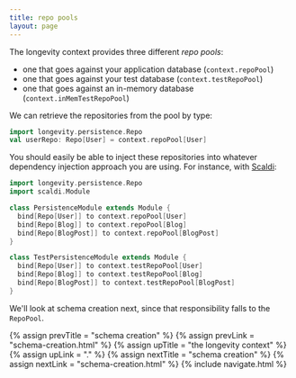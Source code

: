 ```yaml
---
title: repo pools
layout: page
---
```

 
The longevity context provides three different _repo pools_:

- one that goes against your application database (`context.repoPool`)
- one that goes against your test database (`context.testRepoPool`)
- one that goes against an in-memory database (`context.inMemTestRepoPool`)

We can retrieve the repositories from the pool by type:

```scala
import longevity.persistence.Repo
val userRepo: Repo[User] = context.repoPool[User]
```

You should easily be able to inject these repositories into whatever
dependency injection approach you are using. For instance, with
[Scaldi](http://scaldi.org/):

```scala
import longevity.persistence.Repo
import scaldi.Module

class PersistenceModule extends Module {
  bind[Repo[User]] to context.repoPool[User]
  bind[Repo[Blog]] to context.repoPool[Blog]
  bind[Repo[BlogPost]] to context.repoPool[BlogPost]
}

class TestPersistenceModule extends Module {
  bind[Repo[User]] to context.testRepoPool[User]
  bind[Repo[Blog]] to context.testRepoPool[Blog]
  bind[Repo[BlogPost]] to context.testRepoPool[BlogPost]
}
```

We'll look at schema creation next, since that responsibility falls to
the `RepoPool`.

{% assign prevTitle = "schema creation" %}
{% assign prevLink = "schema-creation.html" %}
{% assign upTitle = "the longevity context" %}
{% assign upLink = "." %}
{% assign nextTitle = "schema creation" %}
{% assign nextLink = "schema-creation.html" %}
{% include navigate.html %}

